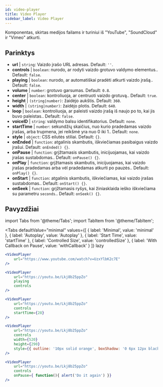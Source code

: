 ```yaml
---
id: video-player
title: Video Player
sidebar_label: Video Player
---
```


Komponentas, skirtas medijos failams ir turiniui iš "YouTube", "SoundCloud" ir "Vimeo" atkurti.

## Parinktys

* __url__ | `string`: Vaizdo įrašo URL adresas. Default: `''`.
* __controls__ | `boolean`: nurodo, ar rodyti vaizdo grotuvo valdymo elementus.. Default: `false`.
* __playing__ | `boolean`: nurodo, ar automatiškai pradėti atkurti vaizdo įrašą.. Default: `false`.
* __volume__ | `number`: grotuvo garsumas. Default: `0.8`.
* __center__ | `boolean`: kontroliuoja, ar centruoti vaizdo grotuvą.. Default: `true`.
* __height__ | `(string|number)`: žaidėjo aukštis. Default: `360`.
* __width__ | `(string|number)`: žaidėjo plotis. Default: `640`.
* __loop__ | `boolean`: kontroliuoja, ar paleisti vaizdo įrašą iš naujo po to, kai jis buvo paleistas.. Default: `false`.
* __voiceID__ | `string`: valdymo balsu identifikatorius. Default: `none`.
* __startTime__ | `number`: sekundžių skaičius, nuo kurio pradedamas vaizdo įrašas, arba trupmena, jei reikšmė yra nuo 0 iki 1.. Default: `none`.
* __style__ | `object`: CSS eilutės stiliai. Default: `{}`.
* __onEnded__ | `function`: atgalinis skambutis, iškviečiamas pasibaigus vaizdo įrašui. Default: `onEnded() {}`.
* __onPause__ | `function`: grįžtamasis skambutis, inicijuojamas, kai vaizdo įrašas sustabdomas.. Default: `onPause() {}`.
* __onPlay__ | `function`: grįžtamasis skambutis, inicijuojamas, kai vaizdo įrašas pradedamas arba vėl pradedamas atkurti po pauzės.. Default: `onPlay() {}`.
* __onStart__ | `function`: atgalinis skambutis, iškviečiamas, kai vaizdo įrašas sustabdomas.. Default: `onStart() {}`.
* __onSeek__ | `function`: grįžtamasis ryšys, kai žiniasklaida ieško iškviečiama su parametru `seconds`.. Default: `onSeek() {}`.


## Pavyzdžiai

import Tabs from '@theme/Tabs';
import TabItem from '@theme/TabItem';

<Tabs
    defaultValue="minimal"
    values={[
        { label: 'Minimal', value: 'minimal' },
        { label: 'Autoplay', value: 'Autoplay' },
        { label: 'Start Time', value: 'startTime' },
        { label: 'Controlled Size', value: 'controlledSize' },
        { label: 'With Callback on Pause', value: 'withCallback' }
    ]}
    lazy
>
<TabItem value="minimal">

```jsx live
<VideoPlayer
    url="https://www.youtube.com/watch?v=UzxYlbK2c7E"
/>
```

</TabItem>

<TabItem value="withStyle">

```jsx live
<VideoPlayer
    url="https://youtu.be/Lkj8b25ppZo"
    playing
    controls
/>
```
</TabItem>

<TabItem value="startTime">

```jsx live
<VideoPlayer
    url="https://youtu.be/Lkj8b25ppZo"
    controls
    startTime={28}
/>
```
</TabItem>


<TabItem value="controlledSize">

```jsx live
<VideoPlayer
    url="https://youtu.be/Lkj8b25ppZo"
    controls
    width={520}
    height={290}
    style={{ outline: '10px solid orange', boxShadow: '0 6px 12px black'}}
/>
```
</TabItem>


<TabItem value="withCallback">

```jsx live
<VideoPlayer
    url="https://youtu.be/Lkj8b25ppZo"
    controls
    onPause={ function(){ alert('Do it again') }}
/>
```
</TabItem>

</Tabs>



